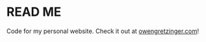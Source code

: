 # READ ME

Code for my personal website. Check it out at [owengretzinger.com](https://owengretzinger.com)!
